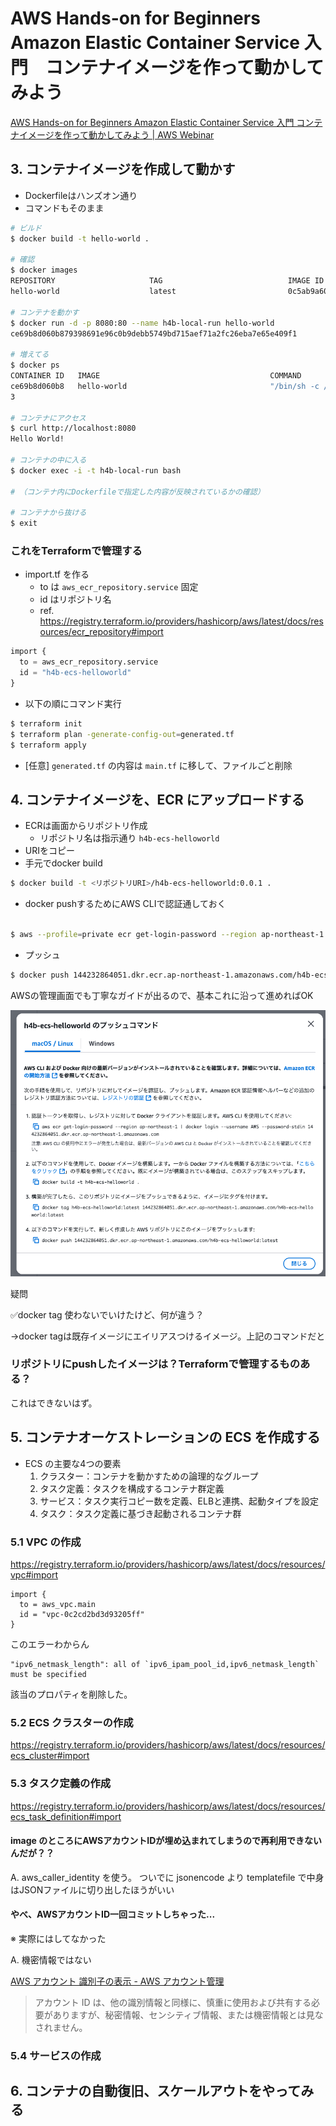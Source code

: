 # AWS Hands-on for Beginners Amazon Elastic Container Service 入門　コンテナイメージを作って動かしてみよう

[AWS Hands-on for Beginners Amazon Elastic Container Service 入門 コンテナイメージを作って動かしてみよう | AWS Webinar](https://pages.awscloud.com/JAPAN-event-OE-Hands-on-for-Beginners-ECS-2022-reg-event.html)

## 3. コンテナイメージを作成して動かす

- Dockerfileはハンズオン通り
- コマンドもそのまま

```bash
# ビルド
$ docker build -t hello-world .

# 確認
$ docker images
REPOSITORY                     TAG                            IMAGE ID       CREATED          SIZE
hello-world                    latest                         0c5ab9a60daf   22 seconds ago   185MB

# コンテナを動かす
$ docker run -d -p 8080:80 --name h4b-local-run hello-world
ce69b8d060b879398691e96c0b9debb5749bd715aef71a2fc26eba7e65e409f1

# 増えてる
$ docker ps
CONTAINER ID   IMAGE                                      COMMAND                   CREATED          STATUS                  PORTS                                                                NAMES
ce69b8d060b8   hello-world                                "/bin/sh -c /root/ru…"   18 seconds ago   Up 16 seconds           0.0.0.0:8080->80/tcp, [::]:8080->80/tcp                              h4b-local-run
3

# コンテナにアクセス
$ curl http://localhost:8080
Hello World!

# コンテナの中に入る
$ docker exec -i -t h4b-local-run bash

# （コンテナ内にDockerfileで指定した内容が反映されているかの確認）

# コンテナから抜ける
$ exit
```

### これをTerraformで管理する

- import.tf を作る
  - to は `aws_ecr_repository.service` 固定
  - id はリポジトリ名
  - ref. https://registry.terraform.io/providers/hashicorp/aws/latest/docs/resources/ecr_repository#import

```terraform
import {
  to = aws_ecr_repository.service
  id = "h4b-ecs-helloworld"
}
```

- 以下の順にコマンド実行

```bash
$ terraform init
$ terraform plan -generate-config-out=generated.tf
$ terraform apply
```

- [任意] `generated.tf` の内容は `main.tf` に移して、ファイルごと削除

## 4. コンテナイメージを、ECR にアップロードする

- ECRは画面からリポジトリ作成
    - リポジトリ名は指示通り `h4b-ecs-helloworld`
- URIをコピー
- 手元でdocker build

```bash
$ docker build -t <リポジトリURI>/h4b-ecs-helloworld:0.0.1 .
```

- docker pushするためにAWS CLIで認証通しておく

```bash

$ aws --profile=private ecr get-login-password --region ap-northeast-1 | docker login --username AWS --password-stdin 144232864051.dkr.ecr.ap-northeast-1.amazonaws.com
```

- プッシュ

```bash
$ docker push 144232864051.dkr.ecr.ap-northeast-1.amazonaws.com/h4b-ecs-helloworld:0.0.1
```

AWSの管理画面でも丁寧なガイドが出るので、基本これに沿って進めればOK

![push-command.png](./push-command.png)

疑問

✅docker tag 使わないでいけたけど、何が違う？

→docker tagは既存イメージにエイリアスつけるイメージ。上記のコマンドだと

### リポジトリにpushしたイメージは？Terraformで管理するものある？

これはできないはず。


## 5. コンテナオーケストレーションの ECS を作成する

- ECS の主要な4つの要素
  1. クラスター：コンテナを動かすための論理的なグループ
  2. タスク定義：タスクを構成するコンテナ群定義
  3. サービス：タスク実行コピー数を定義、ELBと連携、起動タイプを設定
  4. タスク：タスク定義に基づき起動されるコンテナ群

### 5.1 VPC の作成

https://registry.terraform.io/providers/hashicorp/aws/latest/docs/resources/vpc#import

```
import {
  to = aws_vpc.main
  id = "vpc-0c2cd2bd3d93205ff"
}
```

このエラーわからん

```
"ipv6_netmask_length": all of `ipv6_ipam_pool_id,ipv6_netmask_length` must be specified
```

該当のプロパティを削除した。

### 5.2 ECS クラスターの作成

https://registry.terraform.io/providers/hashicorp/aws/latest/docs/resources/ecs_cluster#import

### 5.3 タスク定義の作成

https://registry.terraform.io/providers/hashicorp/aws/latest/docs/resources/ecs_task_definition#import

#### image のところにAWSアカウントIDが埋め込まれてしまうので再利用できないんだが？？

A. aws_caller_identity を使う。
ついでに jsonencode より templatefile で中身はJSONファイルに切り出したほうがいい

#### やべ、AWSアカウントID一回コミットしちゃった...

※ 実際にはしてなかった

A. 機密情報ではない

[AWS アカウント 識別子の表示 - AWS アカウント管理](https://docs.aws.amazon.com/ja_jp/accounts/latest/reference/manage-acct-identifiers.html)

> アカウント ID は、他の識別情報と同様に、慎重に使用および共有する必要がありますが、秘密情報、センシティブ情報、または機密情報とは見なされません。

### 5.4 サービスの作成


## 6. コンテナの自動復旧、スケールアウトをやってみる
